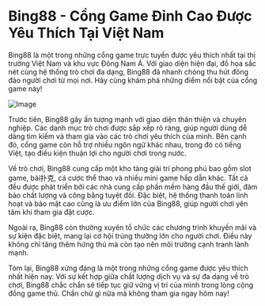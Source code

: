 # Bing88 - Cổng Game Đỉnh Cao Được Yêu Thích Tại Việt Nam

Bing88 là một trong những cổng game trực tuyến được yêu thích nhất tại thị trường Việt Nam và khu vực Đông Nam Á. Với giao diện hiện đại, đồ họa sắc nét cùng hệ thống trò chơi đa dạng, Bing88 đã nhanh chóng thu hút đông đảo người chơi từ mọi nơi. Hãy cùng khám phá những điểm nổi bật của cổng game này!

![Image](https://github.com/user-attachments/assets/bd51ea9f-0666-407b-a7a7-98ead6de688c)

Trước tiên, Bing88 gây ấn tượng mạnh với giao diện thân thiện và chuyên nghiệp. Các danh mục trò chơi được sắp xếp rõ ràng, giúp người dùng dễ dàng tìm kiếm và tham gia vào các trò chơi yêu thích của mình. Bên cạnh đó, cổng game còn hỗ trợ nhiều ngôn ngữ khác nhau, trong đó có tiếng Việt, tạo điều kiện thuận lợi cho người chơi trong nước.

Về trò chơi, Bing88 cung cấp một kho tàng giải trí phong phú bao gồm slot game, bài扑克, cá cược thể thao và nhiều mini game hấp dẫn khác. Tất cả đều được phát triển bởi các nhà cung cấp phần mềm hàng đầu thế giới, đảm bảo chất lượng và công bằng tuyệt đối. Đặc biệt, hệ thống thanh toán linh hoạt và bảo mật cao cũng là ưu điểm lớn của Bing88, giúp người chơi yên tâm khi tham gia đặt cược.

Ngoài ra, Bing88 còn thường xuyên tổ chức các chương trình khuyến mãi và sự kiện đặc biệt, mang lại cơ hội trúng thưởng lớn cho người chơi. Điều này không chỉ tăng thêm hứng thú mà còn tạo nên môi trường cạnh tranh lành mạnh.

Tóm lại, Bing88 xứng đáng là một trong những cổng game được yêu thích nhất hiện nay. Với sự kết hợp giữa chất lượng dịch vụ và sự đa dạng về trò chơi, Bing88 chắc chắn sẽ tiếp tục giữ vững vị trí của mình trong lòng cộng đồng game thủ. Chần chừ gì nữa mà không tham gia ngay hôm nay!